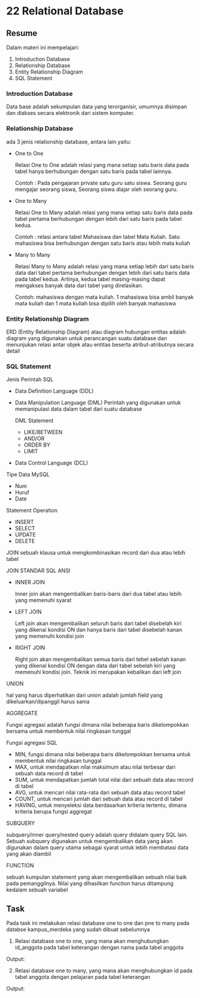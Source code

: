 # 22 Relational Database
## Resume

Dalam materi ini mempelajari:
1. Introduction Database
2. Relationship Database
3. Entity Relationship Diagram
4. SQL Statement

### Introduction Database
Data base adalah sekumpulan data yang terorganisir, umumnya disimpan dan diakses secara elektronik dari sistem komputer.

### Relationship Database
ada 3 jenis relationship database, antara lain yaitu:

- One to One

    Relasi One to One adalah relasi yang mana setiap satu baris data pada tabel hanya berhubungan dengan satu baris pada tabel lainnya.

    Contoh : 
    Pada pengajaran private satu guru satu siswa. Seorang guru mengajar seorang siswa, Seorang siswa diajar oleh seorang guru.

- One to Many
   
   Relasi One to Many adalah relasi yang mana setiap satu baris data pada tabel pertama berhubungan dengan lebih dari satu baris pada tabel kedua. 

    Contoh :
    relasi antara tabel Mahasiswa dan tabel Mata Kuliah. Satu mahasiswa bisa berhubungan dengan satu baris atau lebih mata kuliah

- Many to Many
    
    Relasi Many to Many adalah relasi yang mana setiap lebih dari satu baris data dari tabel pertama berhubungan dengan lebih dari satu baris data pada tabel kedua. Artinya, kedua tabel masing-masing dapat mengakses banyak data dari tabel yang direlasikan.

    Contoh: mahasiswa dengan mata kuliah. 1 mahasiswa bisa ambil banyak mata kuliah dan 1 mata kuliah bisa dipilih oleh banyak mahasiswa

### Entity Relationship Diagram
ERD (Entity Relationship Diagram) atau diagram hubungan entitas adalah diagram yang digunakan untuk perancangan suatu database dan menunjukan relasi antar objek atau entitas beserta atribut-atributnya secara detail

### SQL Statement
Jenis Perintah SQL
- Data Definition Language (DDL)

- Data Manipulation Language (DML)
    Perintah yang digunakan untuk memanipulasi data dalam tabel dari suatu database

    DML Statement
    - LIKE/BETWEEN
    - AND/OR
    - ORDER BY
    - LIMIT

- Data Control Language (DCL)

Tipe Data MySQL
- Num
- Huruf
- Date

Statement Operation
- INSERT
- SELECT
- UPDATE
- DELETE

JOIN 
sebuah klausa untuk mengkombinasikan record dari dua atau lebih tabel

JOIN STANDAR SQL ANSI
- INNER JOIN
    
    Inner join akan mengembalikan baris-baris dari dua tabel atau lebih yang memenuhi syarat
    
- LEFT JOIN
    
    Left join akan mengembalikan seluruh baris dari tabel disebelah kiri yang dikenai kondisi ON dan hanya baris dari tabel disebelah kanan yang memenuhi kondisi join
    
- RIGHT JOIN
   
   Right join akan mengembalikan semua baris dari tebel sebelah kanan yang dikenal kondisi ON dengan data dari tabel sebelah kiri yang memenuhi kondisi join. Teknik ini merupakan kebalikan dari left join

UNION 

hal yang harus diperhatikan dari union adalah jumlah field yang dikeluarkan/dipanggil harus sama

AGGREGATE

Fungsi agregasi adalah fungsi dimana nilai beberapa baris dikelompokkan bersama untuk membentuk nilai ringkasan tunggal

Fungsi agregasi SQL
- MIN, fungsi dimana nilai beberapa baris dikelompokkan bersama untuk membentuk nilai ringkasan tunggal
- MAX, untuk mendapatkan nilai maksimum atau nilai terbesar dari sebuah data record di tabel
- SUM, untuk mendapatkan jumlah total nilai dari sebuah data atau record di tabel
- AVG, untuk mencari nilai rata-rata dari sebuah data atau record tabel
- COUNT, untuk mencari jumlah dari sebuah data atau record di tabel
- HAVING, untuk menyeleksi data berdasarkan kriteria tertentu, dimana kriteria berupa fungsi aggregat

SUBQUERY

subquery/inner query/nested query adalah query didalam query SQL lain. Sebuah subquery digunakan untuk mengembalikan data yang akan digunakan dalam query utama sebagai syarat untuk lebih membatasi data yang akan diambil

FUNCTION

sebuah kumpulan statement yang akan mengembalikan sebuah nilai baik pada pemanggilnya. Nilai yang dihasilkan function harus ditampung kedalam sebuah variabel

## Task
Pada task ini melakukan relasi database one to one dan pne to many pada databse kampus_merdeka yang sudah dibuat sebelumnya

1. Relasi database one to one, yang mana akan menghubungkan id_anggota pada tabel keterangan dengan nama pada tabel anggota

Output:

2. Relasi database one to many, yang mana akan menghubungkan id pada tabel anggota dengan pelajaran pada tabel keterangan

Output:

